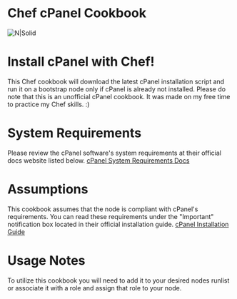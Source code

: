 # Chef cPanel Cookbook
![N|Solid](https://i.imgur.com/9j0kABa.png)
# Install cPanel with Chef!
This Chef cookbook will download the latest cPanel installation script and run it on a bootstrap node only if cPanel is already not installed. Please do note that this is an unofficial cPanel cookbook. It was made on my free time to practice my Chef skills. :)
# System Requirements
Please review the cPanel software's system requirements at their official docs website listed below. 
[cPanel System Requirements Docs](https://documentation.cpanel.net/display/70Docs/Installation+Guide+-+System+Requirements#InstallationGuide-SystemRequirements-Operatingsystems)
# Assumptions
This cookbook assumes that the node is compliant with cPanel's requirements. You can read these requirements under the "Important" notification box located in their official installation guide.
[cPanel Installation Guide](https://documentation.cpanel.net/display/70Docs/Installation+Guide)
# Usage Notes
To utilize this cookbook you will need to add it to your desired nodes runlist or associate it with a role and assign that role to your node.
